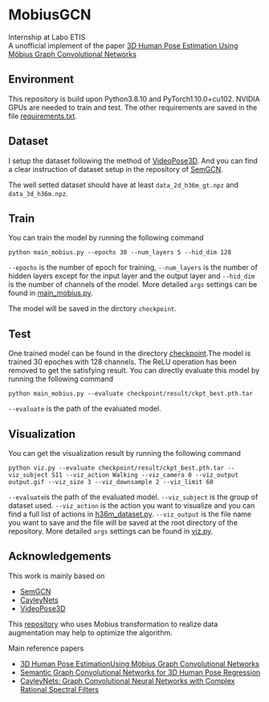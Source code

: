 # MobiusGCN
Internship at Labo ETIS  
A unofficial implement of the paper [3D Human Pose Estimation Using Möbius Graph Convolutional Networks](https://arxiv.org/pdf/2203.10554)
## Environment
This repository is build upon Python3.8.10 and PyTorch1.10.0+cu102. NVIDIA GPUs are needed to train and test. The other requirements are saved in the file [requirements.txt](https://github.com/paparazzi-z/MobiusGCN/blob/main/requirements.txt).
## Dataset
I setup the dataset following the method of [VideoPose3D](https://github.com/facebookresearch/VideoPose3D). And you can find a clear instruction of dataset setup in the repository of [SemGCN](https://github.com/garyzhao/SemGCN/blob/master/data/README.md).  

The well setted dataset should have at least `data_2d_h36m_gt.npz` and `data_3d_h36m.npz`.
## Train
You can train the model by running the following command  

    python main_mobius.py --epochs 30 --num_layers 5 --hid_dim 128
`--epochs` is the number of epoch for training, `--num_layers` is the number of hidden layers except for the input layer and the output layer and `--hid_dim` is the number of channels of the model. More detailed `args` settings can be found in [main_mobius.py](https://github.com/paparazzi-z/MobiusGCN/blob/main/main_mobius.py).  

The model will be saved in the dirctory `checkpoint`.
## Test
One trained model can be found in the directory [checkpoint](https://github.com/paparazzi-z/MobiusGCN/tree/main/checkpoint/result).The model is trained 30 epoches with 128 channels. The ReLU operation has been removed to get the satisfying result. You can directly evaluate this model by running the following command

    python main_mobius.py --evaluate checkpoint/result/ckpt_best.pth.tar
`--evaluate` is the path of the evaluated model.
## Visualization
You can get the visualization result by running the following command

    python viz.py --evaluate checkpoint/result/ckpt_best.pth.tar --viz_subject S11 --viz_action Walking --viz_camera 0 --viz_output output.gif --viz_size 3 --viz_downsample 2 --viz_limit 60
`--evaluate`is the path of the evaluated model. `--viz_subject` is the group of dataset used. `--viz_action` is the action you want to visualize and you can find a full list of actions in [h36m_dataset.py](https://github.com/paparazzi-z/MobiusGCN/blob/main/common/h36m_dataset.py). `--viz_output` is the file name you want to save and the file will be saved at the root directory of the repository. More detailed `args` settings can be found in [viz.py](https://github.com/paparazzi-z/MobiusGCN/blob/main/viz.py).
## Acknowledgements
This work is mainly based on  
* [SemGCN](https://github.com/garyzhao/SemGCN)
* [CayleyNets](https://github.com/amoliu/CayleyNet)
* [VideoPose3D](https://github.com/facebookresearch/VideoPose3D)  

This [repository](https://github.com/stanfordmlgroup/mobius) who uses Mobius transformation to realize data augmentation may help to optimize the algorithm.  

Main reference papers
* [3D Human Pose EstimationUsing Möbius Graph Convolutional Networks](https://arxiv.org/pdf/2203.10554)
* [Semantic Graph Convolutional Networks for 3D Human Pose Regression](https://arxiv.org/pdf/1904.03345)
* [CayleyNets: Graph Convolutional Neural Networks with Complex Rational Spectral Filters](https://arxiv.org/abs/1705.07664)
